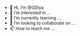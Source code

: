 - 👋 Hi, I’m @GDiya
- 👀 I’m interested in ...
- 🌱 I’m currently learning ...
- 💞️ I’m looking to collaborate on ...
- 📫 How to reach me ...

<!---
GDiya/GDiya is a ✨ special ✨ repository because its `README.md` (this file) appears on your GitHub profile.
You can click the Preview link to take a look at your changes.
--->
